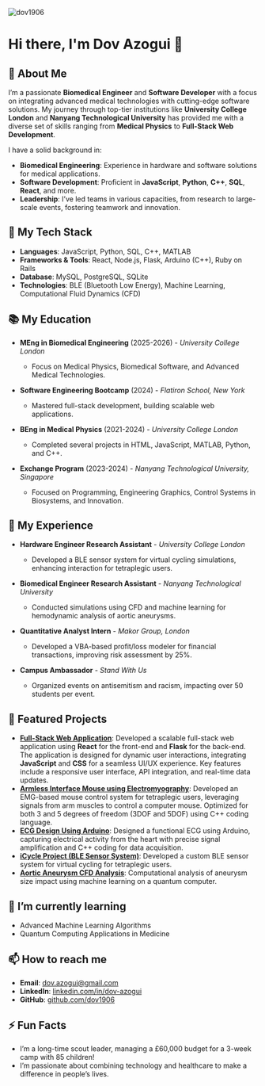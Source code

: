 <p align="left"> <img src="https://komarev.com/ghpvc/?username=dov1906&label=Profile%20views&color=0e75b6&style=flat" alt="dov1906" /> </p>

# Hi there, I'm Dov Azogui 👋

## 🚀 About Me
I’m a passionate **Biomedical Engineer** and **Software Developer** with a focus on integrating advanced medical technologies with cutting-edge software solutions. My journey through top-tier institutions like **University College London** and **Nanyang Technological University** has provided me with a diverse set of skills ranging from **Medical Physics** to **Full-Stack Web Development**.

I have a solid background in:
- **Biomedical Engineering**: Experience in hardware and software solutions for medical applications.
- **Software Development**: Proficient in **JavaScript**, **Python**, **C++**, **SQL**, **React**, and more.
- **Leadership**: I’ve led teams in various capacities, from research to large-scale events, fostering teamwork and innovation.

## 🧠 My Tech Stack
- **Languages**: JavaScript, Python, SQL, C++, MATLAB
- **Frameworks & Tools**: React, Node.js, Flask, Arduino (C++), Ruby on Rails
- **Database**: MySQL, PostgreSQL, SQLite
- **Technologies**: BLE (Bluetooth Low Energy), Machine Learning, Computational Fluid Dynamics (CFD)

## 📚 My Education
- **MEng in Biomedical Engineering** (2025-2026) - *University College London*
  - Focus on Medical Physics, Biomedical Software, and Advanced Medical Technologies.
  
- **Software Engineering Bootcamp** (2024) - *Flatiron School, New York*
  - Mastered full-stack development, building scalable web applications.

- **BEng in Medical Physics** (2021-2024) - *University College London*
  - Completed several projects in HTML, JavaScript, MATLAB, Python, and C++.

- **Exchange Program** (2023-2024) - *Nanyang Technological University, Singapore*
  - Focused on Programming, Engineering Graphics, Control Systems in Biosystems, and Innovation.

## 💼 My Experience
- **Hardware Engineer Research Assistant** - *University College London*
  - Developed a BLE sensor system for virtual cycling simulations, enhancing interaction for tetraplegic users.
  
- **Biomedical Engineer Research Assistant** - *Nanyang Technological University*
  - Conducted simulations using CFD and machine learning for hemodynamic analysis of aortic aneurysms.

- **Quantitative Analyst Intern** - *Makor Group, London*
  - Developed a VBA-based profit/loss modeler for financial transactions, improving risk assessment by 25%.

- **Campus Ambassador** - *Stand With Us*
  - Organized events on antisemitism and racism, impacting over 50 students per event.

## 🌟 Featured Projects
- **[Full-Stack Web Application](https://github.com/dov1906/task-dashboard)**: Developed a scalable full-stack web application using **React** for the front-end and **Flask** for the back-end. The application is designed for dynamic user interactions, integrating **JavaScript** and **CSS** for a seamless UI/UX experience. Key features include a responsive user interface, API integration, and real-time data updates.
- **[Armless Interface Mouse using Electromyography](https://dovazogui.wixsite.com/dovazoguiportfolio/post/armless-interface-mouse-using-electromyography)**: Developed an EMG-based mouse control system for tetraplegic users, leveraging signals from arm muscles to control a computer mouse. Optimized for both 3 and 5 degrees of freedom (3DOF and 5DOF) using C++ coding language.
- **[ECG Design Using Arduino](https://dovazogui.wixsite.com/dovazoguiportfolio/post/copy-of-ecg-design-using-arduino)**: Designed a functional ECG using Arduino, capturing electrical activity from the heart with precise signal amplification and C++ coding for data acquisition.
- **[iCycle Project (BLE Sensor System)](https://dovazogui.wixsite.com/dovazoguiportfolio/post/empowering-tetraplegic-individuals-with-icycle-a-ble-enabled-virtual-cycling-experience)**: Developed a custom BLE sensor system for virtual cycling for tetraplegic users.
- **[Aortic Aneurysm CFD Analysis](https://dovazogui.wixsite.com/dovazoguiportfolio/post/exploring-aortic-disease-progression-through-computational-fluid-dynamics)**: Computational analysis of aneurysm size impact using machine learning on a quantum computer.



## 🌱 I’m currently learning
- Advanced Machine Learning Algorithms
- Quantum Computing Applications in Medicine

## 📫 How to reach me
- **Email**: [dov.azogui@gmail.com](mailto:dov.azogui@gmail.com)
- **LinkedIn**: [linkedin.com/in/dov-azogui](https://www.linkedin.com/in/dov-azogui)
- **GitHub**: [github.com/dov1906](https://github.com/dov1906)

## ⚡ Fun Facts
- I’m a long-time scout leader, managing a £60,000 budget for a 3-week camp with 85 children!
- I’m passionate about combining technology and healthcare to make a difference in people’s lives.
